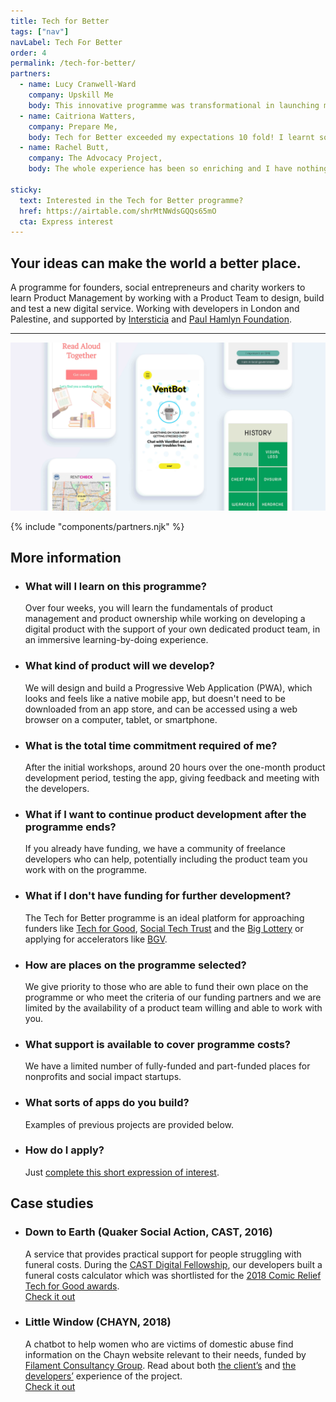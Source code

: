 ```yaml
---
title: Tech for Better
tags: ["nav"]
navLabel: Tech For Better
order: 4
permalink: /tech-for-better/
partners:
  - name: Lucy Cranwell-Ward
    company: Upskill Me
    body: This innovative programme was transformational in launching my startup. The developers were extremely passionate, considerate and easy to work with, and they understood the huge problem that I was trying to solve. I am so grateful for this programme giving me the chance to bring my idea to life!
  - name: Caitriona Watters,
    company: Prepare Me,
    body: Tech for Better exceeded my expectations 10 fold! I learnt so much. The entire programme was intense, full of energy, creativity and innovation and above all thoroughly enjoyable.
  - name: Rachel Butt,
    company: The Advocacy Project,
    body: The whole experience has been so enriching and I have nothing but gratitude for the whole shebang! We've come away with an amazing product that we're looking to develop and I've found a deep love for tech and its potential to make the world a better place.

sticky:
  text: Interested in the Tech for Better programme?
  href: https://airtable.com/shrMtNWdsGQQs65mO
  cta: Express interest
---
```


## Your ideas can make the world a better place.

A programme for founders, social entrepreneurs and charity workers to learn Product Management by working with a Product Team to design, build and test a new digital service. Working with developers in London and Palestine, and supported by [Intersticia](https://intersticia.org/) and [Paul Hamlyn Foundation](https://www.phf.org.uk/).

---

![](/assets/media/t4b_splash.png)

<!-- {.circle-reveal} -->

{% include "components/partners.njk" %}

## More information

- ### What will I learn on this programme?

  Over four weeks, you will learn the fundamentals of product management and product ownership while working on developing a digital product with the support of your own dedicated product team, in an immersive learning-by-doing experience.

- ### What kind of product will we develop?

  We will design and build a Progressive Web Application (PWA), which looks and feels like a native mobile app, but doesn't need to be downloaded from an app store, and can be accessed using a web browser on a computer, tablet, or smartphone.

- ### What is the total time commitment required of me?

  After the initial workshops, around 20 hours over the one-month product development period, testing the app, giving feedback and meeting with the developers.

- ### What if I want to continue product development after the programme ends?

  If you already have funding, we have a community of freelance developers who can help, potentially including the product team you work with on the programme.

- ### What if I don't have funding for further development?

  The Tech for Better programme is an ideal platform for approaching funders like [Tech for Good](https://techforgoodhub.co.uk/), [Social Tech Trust](https://socialtechtrust.org/) and the [Big Lottery](https://www.biglotteryfund.org.uk/) or applying for accelerators like [BGV](https://bethnalgreenventures.com/).

- ### How are places on the programme selected?

  We give priority to those who are able to fund their own place on the programme or who meet the criteria of our funding partners and we are limited by the availability of a product team willing and able to work with you.

- ### What support is available to cover programme costs?

  We have a limited number of fully-funded and part-funded places for nonprofits and social impact startups.

- ### What sorts of apps do you build?

  Examples of previous projects are provided below.

- ### How do I apply?

  Just [complete this short expression of interest](https://airtable.com/shrMtNWdsGQQs65mO).

<!-- {ul:.grid} -->

## Case studies

- ### Down to Earth (Quaker Social Action, CAST, 2016)

  A service that provides practical support for people struggling with funeral costs. During the [CAST Digital Fellowship](https://wearecast.org.uk/for-nonprofits/fellowship/), our developers built a funeral costs calculator which was shortlisted for the [2018 Comic Relief Tech for Good awards](https://www.comicrelief.com/news/tech-for-good-2018).  
  [Check it out](https://quaker-social-action.github.io/dte-website/www/)

- ### Little Window (CHAYN, 2018)
  A chatbot to help women who are victims of domestic abuse find information on the Chayn website relevant to their needs, funded by [Filament Consultancy Group](https://www.filament.ai/). Read about both [the client’s](https://medium.com/hack-for-chayn/were-trying-something-new-say-hello-to-little-window-our-chatbot-36a65ac44fda) and [the developers’](https://medium.com/hack-for-chayn/building-little-window-how-we-created-a-chatbot-for-chayn-682ecf7bd495) experience of the project.  
  [Check it out](https://chayn.co/)
